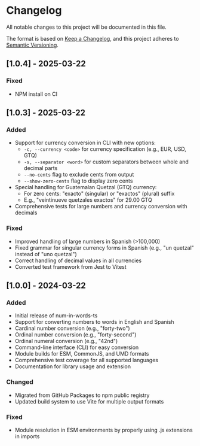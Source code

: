 # Changelog

All notable changes to this project will be documented in this file.

The format is based on [Keep a Changelog](https://keepachangelog.com/en/1.0.0/),
and this project adheres to [Semantic Versioning](https://semver.org/spec/v2.0.0.html).

## [1.0.4] - 2025-03-22

### Fixed

- NPM install on CI

## [1.0.3] - 2025-03-22

### Added

- Support for currency conversion in CLI with new options:
  - `-c, --currency <code>` for currency specification (e.g., EUR, USD, GTQ)
  - `-s, --separator <word>` for custom separators between whole and decimal parts
  - `--no-cents` flag to exclude cents from output
  - `--show-zero-cents` flag to display zero cents
- Special handling for Guatemalan Quetzal (GTQ) currency:
  - For zero cents: "exacto" (singular) or "exactos" (plural) suffix
  - E.g., "veintinueve quetzales exactos" for 29.00 GTQ
- Comprehensive tests for large numbers and currency conversion with decimals

### Fixed

- Improved handling of large numbers in Spanish (>100,000)
- Fixed grammar for singular currency forms in Spanish (e.g., "un quetzal" instead of "uno quetzal")
- Correct handling of decimal values in all currencies
- Converted test framework from Jest to Vitest

## [1.0.0] - 2024-03-22

### Added

- Initial release of num-in-words-ts
- Support for converting numbers to words in English and Spanish
- Cardinal number conversion (e.g., "forty-two")
- Ordinal number conversion (e.g., "forty-second")
- Ordinal numeral conversion (e.g., "42nd")
- Command-line interface (CLI) for easy conversion
- Module builds for ESM, CommonJS, and UMD formats
- Comprehensive test coverage for all supported languages
- Documentation for library usage and extension

### Changed

- Migrated from GitHub Packages to npm public registry
- Updated build system to use Vite for multiple output formats

### Fixed

- Module resolution in ESM environments by properly using .js extensions in imports
